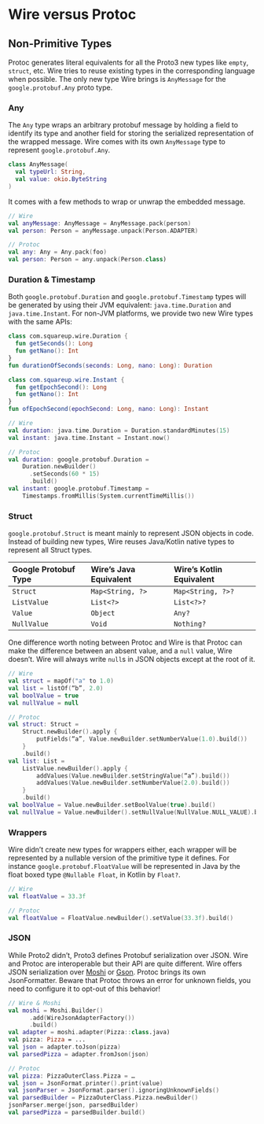 Wire versus Protoc
==============

Non-Primitive Types
-------------------

Protoc generates literal equivalents for all the Proto3 new types like `empty`, `struct`, etc. Wire
tries to reuse existing types in the corresponding language when possible. The only new type Wire
brings is `AnyMessage` for the `google.protobuf.Any` proto type.

### Any

The `Any` type wraps an arbitrary protobuf message by holding a field to identify its type and
another field for storing the serialized representation of the wrapped message. Wire comes with its
own `AnyMessage` type to represent `google.protobuf.Any`.

```kotlin
class AnyMessage(
  val typeUrl: String,
  val value: okio.ByteString
)
```

It comes with a few methods to wrap or unwrap the embedded message.

```kotlin
// Wire
val anyMessage: AnyMessage = AnyMessage.pack(person)
val person: Person = anyMessage.unpack(Person.ADAPTER)

// Protoc
val any: Any = Any.pack(foo)
val person: Person = any.unpack(Person.class)
```

### Duration & Timestamp

Both `google.protobuf.Duration` and `google.protobuf.Timestamp` types will be generated by using
their JVM equivalent: `java.time.Duration` and `java.time.Instant`. For non-JVM platforms, we
provide two new Wire types with the same APIs:

```kotlin
class com.squareup.wire.Duration {
  fun getSeconds(): Long
  fun getNano(): Int
}
fun durationOfSeconds(seconds: Long, nano: Long): Duration

class com.squareup.wire.Instant {
  fun getEpochSecond(): Long
  fun getNano(): Int
}
fun ofEpochSecond(epochSecond: Long, nano: Long): Instant
```

```kotlin
// Wire
val duration: java.time.Duration = Duration.standardMinutes(15)
val instant: java.time.Instant = Instant.now()

// Protoc
val duration: google.protobuf.Duration =
    Duration.newBuilder()
      .setSeconds(60 * 15)
      .build()
val instant: google.protobuf.Timestamp =
    Timestamps.fromMillis(System.currentTimeMillis())
```

### Struct

`google.protobuf.Struct` is meant mainly to represent JSON objects in code. Instead of building new
types, Wire reuses Java/Kotlin native types to represent all Struct types.


| Google Protobuf Type | Wire’s Java Equivalent  | Wire’s Kotlin Equivalent |
|        :----         |         :----           |          :----           |
| `Struct`             | `Map<String, ?>`        | `Map<String, ?>?`        |
| `ListValue`          | `List<?>`               | `List<?>?`               |
| `Value`              | `Object`                | `Any?`                   |
| `NullValue`          | `Void`                  | `Nothing?`               |

One difference worth noting between Protoc and Wire is that Protoc can make the difference between
an absent value, and a `null` value, Wire doesn’t. Wire will always write `null`s in JSON objects
except at the root of it.

```kotlin
// Wire
val struct = mapOf("a" to 1.0)
val list = listOf(“b”, 2.0)
val boolValue = true
val nullValue = null

// Protoc
val struct: Struct =
    Struct.newBuilder().apply {
        putFields(“a”, Value.newBuilder.setNumberValue(1.0).build())
    }
    .build()
val list: List =
    ListValue.newBuilder().apply {
        addValues(Value.newBuilder.setStringValue(“a”).build())
        addValues(Value.newBuilder.setNumberValue(2.0).build())
    }
    .build()
val boolValue = Value.newBuilder.setBoolValue(true).build()
val nullValue = Value.newBuilder().setNullValue(NullValue.NULL_VALUE).build()
```

### Wrappers

Wire didn’t create new types for wrappers either, each wrapper will be represented by a nullable
version of the primitive type it defines. For instance `google.protobuf.FloatValue` will be
represented in Java by the float boxed type `@Nullable Float`, in Kotlin by `Float?`.

```kotlin
// Wire
val floatValue = 33.3f

// Protoc
val floatValue = FloatValue.newBuilder().setValue(33.3f).build()
```

### JSON

While Proto2 didn’t, Proto3 defines Protobuf serialization over JSON. Wire and Protoc are
interoperable but their API are quite different. Wire offers JSON serialization over [Moshi][moshi]
or [Gson][gson]. Protoc brings its own JsonFormatter. Beware that Protoc throws an error for unknown
fields, you need to configure it to opt-out of this behavior!

```kotlin
// Wire & Moshi
val moshi = Moshi.Builder()
      .add(WireJsonAdapterFactory())
      .build()
val adapter = moshi.adapter(Pizza::class.java)
val pizza: Pizza = ...
val json = adapter.toJson(pizza)
val parsedPizza = adapter.fromJson(json)

// Protoc
val pizza: PizzaOuterClass.Pizza = …
val json = JsonFormat.printer().print(value)
val jsonParser = JsonFormat.parser().ignoringUnknownFields()
val parsedBuilder = PizzaOuterClass.Pizza.newBuilder()
jsonParser.merge(json, parsedBuilder)
val parsedPizza = parsedBuilder.build()
```

 [gson]: https://github.com/google/gson/
 [moshi]: https://github.com/square/moshi/
